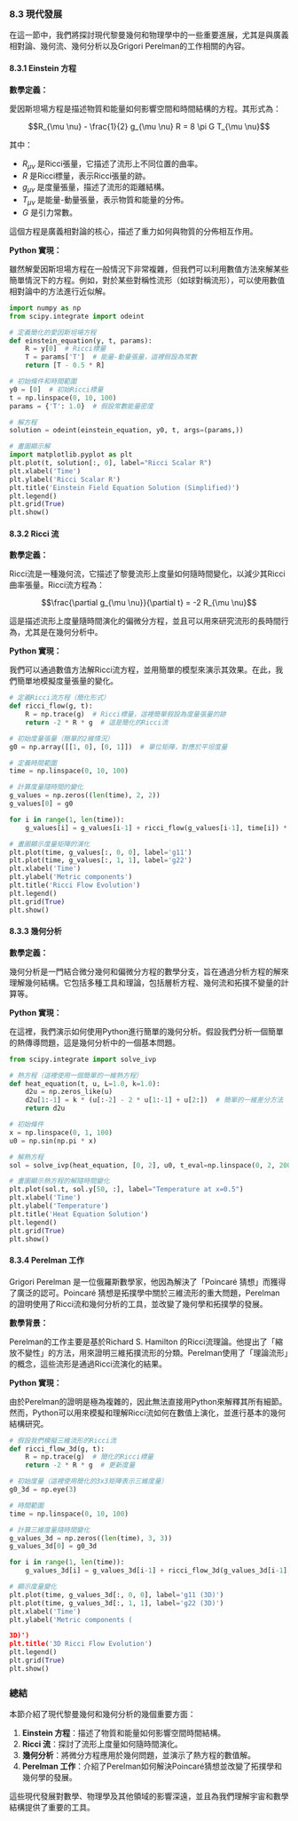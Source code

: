 ### 8.3 現代發展

在這一節中，我們將探討現代黎曼幾何和物理學中的一些重要進展，尤其是與廣義相對論、幾何流、幾何分析以及Grigori Perelman的工作相關的內容。

#### 8.3.1 Einstein 方程

**數學定義：**

愛因斯坦場方程是描述物質和能量如何影響空間和時間結構的方程。其形式為：

```math
R_{\mu \nu} - \frac{1}{2} g_{\mu \nu} R = 8 \pi G T_{\mu \nu}
```

其中：
-  $`R_{\mu \nu}`$  是Ricci張量，它描述了流形上不同位置的曲率。
-  $`R`$  是Ricci標量，表示Ricci張量的跡。
-  $`g_{\mu \nu}`$  是度量張量，描述了流形的距離結構。
-  $`T_{\mu \nu}`$  是能量-動量張量，表示物質和能量的分佈。
-  $`G`$  是引力常數。

這個方程是廣義相對論的核心，描述了重力如何與物質的分佈相互作用。

**Python 實現：**

雖然解愛因斯坦場方程在一般情況下非常複雜，但我們可以利用數值方法來解某些簡單情況下的方程。例如，對於某些對稱性流形（如球對稱流形），可以使用數值相對論中的方法進行近似解。

```python
import numpy as np
from scipy.integrate import odeint

# 定義簡化的愛因斯坦場方程
def einstein_equation(y, t, params):
    R = y[0]  # Ricci標量
    T = params['T']  # 能量-動量張量，這裡假設為常數
    return [T - 0.5 * R]

# 初始條件和時間範圍
y0 = [0]  # 初始Ricci標量
t = np.linspace(0, 10, 100)
params = {'T': 1.0}  # 假設常數能量密度

# 解方程
solution = odeint(einstein_equation, y0, t, args=(params,))

# 畫圖顯示解
import matplotlib.pyplot as plt
plt.plot(t, solution[:, 0], label="Ricci Scalar R")
plt.xlabel('Time')
plt.ylabel('Ricci Scalar R')
plt.title('Einstein Field Equation Solution (Simplified)')
plt.legend()
plt.grid(True)
plt.show()
```

#### 8.3.2 Ricci 流

**數學定義：**

Ricci流是一種幾何流，它描述了黎曼流形上度量如何隨時間變化，以減少其Ricci曲率張量。Ricci流方程為：

```math
\frac{\partial g_{\mu \nu}}{\partial t} = -2 R_{\mu \nu}
```

這是描述流形上度量隨時間演化的偏微分方程，並且可以用來研究流形的長時間行為，尤其是在幾何分析中。

**Python 實現：**

我們可以通過數值方法解Ricci流方程，並用簡單的模型來演示其效果。在此，我們簡單地模擬度量張量的變化。

```python
# 定義Ricci流方程（簡化形式）
def ricci_flow(g, t):
    R = np.trace(g)  # Ricci標量，這裡簡單假設為度量張量的跡
    return -2 * R * g  # 這是簡化的Ricci流

# 初始度量張量（簡單的2維情況）
g0 = np.array([[1, 0], [0, 1]])  # 單位矩陣，對應於平坦度量

# 定義時間範圍
time = np.linspace(0, 10, 100)

# 計算度量隨時間的變化
g_values = np.zeros((len(time), 2, 2))
g_values[0] = g0

for i in range(1, len(time)):
    g_values[i] = g_values[i-1] + ricci_flow(g_values[i-1], time[i]) * (time[i] - time[i-1])

# 畫圖顯示度量矩陣的演化
plt.plot(time, g_values[:, 0, 0], label='g11')
plt.plot(time, g_values[:, 1, 1], label='g22')
plt.xlabel('Time')
plt.ylabel('Metric components')
plt.title('Ricci Flow Evolution')
plt.legend()
plt.grid(True)
plt.show()
```

#### 8.3.3 幾何分析

**數學定義：**

幾何分析是一門結合微分幾何和偏微分方程的數學分支，旨在通過分析方程的解來理解幾何結構。它包括多種工具和理論，包括層析方程、幾何流和拓撲不變量的計算等。

**Python 實現：**

在這裡，我們演示如何使用Python進行簡單的幾何分析。假設我們分析一個簡單的熱傳導問題，這是幾何分析中的一個基本問題。

```python
from scipy.integrate import solve_ivp

# 熱方程（這裡使用一個簡單的一維熱方程）
def heat_equation(t, u, L=1.0, k=1.0):
    d2u = np.zeros_like(u)
    d2u[1:-1] = k * (u[:-2] - 2 * u[1:-1] + u[2:])  # 簡單的一維差分方法
    return d2u

# 初始條件
x = np.linspace(0, 1, 100)
u0 = np.sin(np.pi * x)

# 解熱方程
sol = solve_ivp(heat_equation, [0, 2], u0, t_eval=np.linspace(0, 2, 200))

# 畫圖顯示熱方程的解隨時間變化
plt.plot(sol.t, sol.y[50, :], label="Temperature at x=0.5")
plt.xlabel('Time')
plt.ylabel('Temperature')
plt.title('Heat Equation Solution')
plt.legend()
plt.grid(True)
plt.show()
```

#### 8.3.4 Perelman 工作

Grigori Perelman 是一位俄羅斯數學家，他因為解決了「Poincaré 猜想」而獲得了廣泛的認可。Poincaré 猜想是拓撲學中關於三維流形的重大問題，Perelman 的證明使用了Ricci流和幾何分析的工具，並改變了幾何學和拓撲學的發展。

**數學背景：**

Perelman的工作主要是基於Richard S. Hamilton 的Ricci流理論。他提出了「縮放不變性」的方法，用來證明三維拓撲流形的分類。Perelman使用了「理論流形」的概念，這些流形是通過Ricci流演化的結果。

**Python 實現：**

由於Perelman的證明是極為複雜的，因此無法直接用Python來解釋其所有細節。然而，Python可以用來模擬和理解Ricci流如何在數值上演化，並進行基本的幾何結構研究。

```python
# 假設我們模擬三維流形的Ricci流
def ricci_flow_3d(g, t):
    R = np.trace(g)  # 簡化的Ricci標量
    return -2 * R * g  # 更新度量

# 初始度量（這裡使用簡化的3x3矩陣表示三維度量）
g0_3d = np.eye(3)

# 時間範圍
time = np.linspace(0, 10, 100)

# 計算三維度量隨時間變化
g_values_3d = np.zeros((len(time), 3, 3))
g_values_3d[0] = g0_3d

for i in range(1, len(time)):
    g_values_3d[i] = g_values_3d[i-1] + ricci_flow_3d(g_values_3d[i-1], time[i]) * (time[i] - time[i-1])

# 顯示度量變化
plt.plot(time, g_values_3d[:, 0, 0], label='g11 (3D)')
plt.plot(time, g_values_3d[:, 1, 1], label='g22 (3D)')
plt.xlabel('Time')
plt.ylabel('Metric components (

3D)')
plt.title('3D Ricci Flow Evolution')
plt.legend()
plt.grid(True)
plt.show()
```

### 總結

本節介紹了現代黎曼幾何和幾何分析的幾個重要方面：

1. **Einstein 方程**：描述了物質和能量如何影響空間時間結構。
2. **Ricci 流**：探討了流形上度量如何隨時間演化。
3. **幾何分析**：將微分方程應用於幾何問題，並演示了熱方程的數值解。
4. **Perelman 工作**：介紹了Perelman如何解決Poincaré猜想並改變了拓撲學和幾何學的發展。

這些現代發展對數學、物理學及其他領域的影響深遠，並且為我們理解宇宙和數學結構提供了重要的工具。